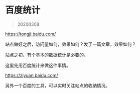 # 百度统计
> 20200308

https://tongji.baidu.com/


站点做好之后，访问量如何，效果如何？发了一篇文章，效果如何？

站点之初，有个基本的数据统计是必要的。

这里先用百度统计来做这件事情。



https://ziyuan.baidu.com/


另外一个百度的工具，可以实时关注站点的收纳情况。

